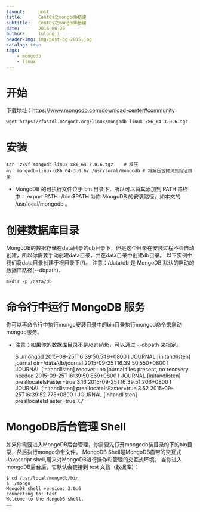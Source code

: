 ```yaml
---
layout:     post
title:      CentOs之mongodb搭建
subtitle:   CentOs之mongodb搭建
date:       2016-06-29
author:     lulongji
header-img: img/post-bg-2015.jpg
catalog: true
tags:
    - mongodb
    - linux
---
```


# 开始
下载地址：https://www.mongodb.com/download-center#community

    wget https://fastdl.mongodb.org/linux/mongodb-linux-x86_64-3.0.6.tgz

# 安装
    tar -zxvf mongodb-linux-x86_64-3.0.6.tgz    # 解压
    mv  mongodb-linux-x86_64-3.0.6/ /usr/local/mongodb # 将解压包拷贝到指定目录

- MongoDB 的可执行文件位于 bin 目录下，所以可以将其添加到 PATH 路径中：
    export PATH=<mongodb-install-directory>/bin:$PATH
<mongodb-install-directory> 为你 MongoDB 的安装路径。如本文的 /usr/local/mongodb 。

# 创建数据库目录
MongoDB的数据存储在data目录的db目录下，但是这个目录在安装过程不会自动创建，所以你需要手动创建data目录，并在data目录中创建db目录。
以下实例中我们将data目录创建于根目录下(/)。
注意：/data/db 是 MongoDB 默认的启动的数据库路径(--dbpath)。

    mkdir -p /data/db

# 命令行中运行 MongoDB 服务
你可以再命令行中执行mongo安装目录中的bin目录执行mongod命令来启动mongdb服务。
- 注意：如果你的数据库目录不是/data/db，可以通过 --dbpath 来指定。

    $ ./mongod
    2015-09-25T16:39:50.549+0800 I JOURNAL  [initandlisten] journal dir=/data/db/journal
    2015-09-25T16:39:50.550+0800 I JOURNAL  [initandlisten] recover : no journal files present, no recovery needed
    2015-09-25T16:39:50.869+0800 I JOURNAL  [initandlisten] preallocateIsFaster=true 3.16
    2015-09-25T16:39:51.206+0800 I JOURNAL  [initandlisten] preallocateIsFaster=true 3.52
    2015-09-25T16:39:52.775+0800 I JOURNAL  [initandlisten] preallocateIsFaster=true 7.7

# MongoDB后台管理 Shell
如果你需要进入MongoDB后台管理，你需要先打开mongodb装目录的下的bin目录，然后执行mongo命令文件。
MongoDB Shell是MongoDB自带的交互式Javascript shell,用来对MongoDB进行操作和管理的交互式环境。
当你进入mongoDB后台后，它默认会链接到 test 文档（数据库）：

    $ cd /usr/local/mongodb/bin
    $ ./mongo
    MongoDB shell version: 3.0.6
    connecting to: test
    Welcome to the MongoDB shell.
    ……